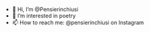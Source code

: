 - 👋 Hi, I’m @Pensierinchiusi
- 👀 I’m interested in poetry 
- 📫 How to reach me: @pensierinchiusi on Instagram 


<!---
Pensierinchiusi/Pensierinchiusi is a ✨ special ✨ repository because its `README.md` (this file) appears on your GitHub profile.
You can click the Preview link to take a look at your changes.
--->
